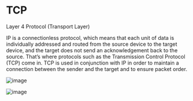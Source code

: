 # TCP

Layer 4 Protocol (Transport Layer)

IP is a connectionless protocol, which means that each unit of data is individually addressed and routed from the source device to the target device, and the target does not send an acknowledgement back to the source. That’s where protocols such as the Transmission Control Protocol (TCP) come in. TCP is used in conjunction with IP in order to maintain a connection between the sender and the target and to ensure packet order.

![image](https://user-images.githubusercontent.com/7610065/158233920-65e29e04-aa2b-4ab6-b60d-e6e22163f76f.png)

![image](https://user-images.githubusercontent.com/7610065/158436937-45f39e6e-f8c0-4291-847f-cd2abc1ef00f.png)

